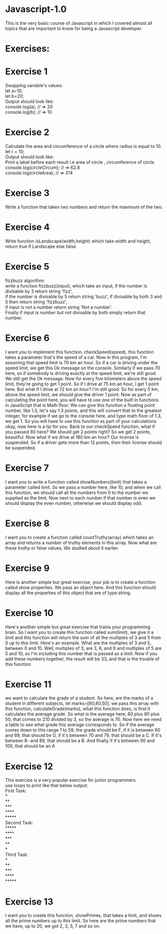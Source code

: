 # Javascript-1.0
This is the very basic course of Javascript in which I covered almost all topics that are important to know for being a Javascript developer.
# Exercises:
# Exercise 1
Swapping variable's values:</br>
let a=10;</br>
let b=20;</br>
Output should look like: </br>
console.log(a); // => 20 </br>
console.log(b); // => 10 </br>
# Exercise 2
Calculate the area and circumference of a circle where radius is equal to 10.</br>
let r = 10; </br>
Output should look like: </br>
Print a label before each result i.e area of circle , circumference of circle </br>
console.log(circleCircum); // => 62.8 </br>
console.log(circleArea); // => 314 </br>
# Exercise 3
Write a function that takes two numbers and return the maximum of the two.
# Exercise 4
Write function isLandscape(width,height) which take width and height, return true if Landscape else false.
# Exercise 5
fizzbuzz algorithm: </br>
write a function fizzbuzz(input), which take an input, if the number is divisable by 3 return string 'fizz',</br>
if the number is divisable by 5 return string 'buzz', if divisable by both 3 and 5 then return string 'fizzbuzz',</br>
if input is not a number return string 'Not a number'.</br>
Finally if input is number but not divisable by both simply return that number.
# Exercise 6
I want you to implement this function, checkSpeed(speed), this function takes a parameter that's the speed of a car.
Now in this program, I'm assuming that speed limit is 70 km an hour. So if a car is driving under the speed limit, we get this Ok message on the console. Similarly if we pass 70 here, so if somebody is driving exactly at the speed limit, we're still good. We still get the Ok message. Now for every five kilometers above the speed limit, they're going to get 1 point. So if I drive at 75 km an hour, I get 1 point here. But what if I drive at 72 km an hour? I'm still good. So for every 5 km, above the speed limit, we should give the driver 1 point. Now as part of calculating the point here, you will have to use one of the built in
 functions in JavaScript that is Math.floor. We can give this function a floating point number, like 1.3, let's say 1.3 points, and this will convert that to the greatest integer, for example if we go to the console here, and type math.floor of 1.3, we get 1. So you will have to use this function as part of your calculations okay, now here is a tip for you. Back to our checkSpeed function, what if you passed 80 here? We should get 2 points right? So we get 2 points, beautiful. Now what if we drive at 180 km an hour? Our license is suspended. So if a driver gets more than 12 points, then their license should be suspended.

# Exercise 7
 I want you to write a function called showNumbers(limit) that takes a parameter called limit. So we pass a number here, like 10, and when we call this function, we should call all the numbers from 0 to the number we supplied as the limit. Now next to each number if that number is even we should display the even number, otherwise we should display odd.
# Exercise 8
I want you to create a function called countTruthy(array) which takes an array and returns a number of truthy elements in this array. Now what are these truthy or false values, We studied about it earlier.
# Exercise 9
Here is another simple but great exercise, your job is to create a function called show properties. We pass an object here. And this function should display all the properties of this object that are of type string.
# Exercise 10
Here's another simple but great exercise that trains your programming brain. So I want you to create this function called sum(limit), we give it a limit and this function will return the sum of all the multiples of 3 and 5 from 0 up to this limit. Here's an example. What are the multiples of 3 and 5, between 0 and 10. Well, multiples of 3, are 3, 6, and 9 and multiples of 5 are 5 and 10, so I'm including this number that is passed as a limit. Now if you add these numbers together, the result will be 33, and that is the trouble of this function
# Exercise 11
we want to calculate the grade of a student. So here, are the marks of a student in different subjects, let marks=[80,80,50], we pass this array with this function, calculateGrade(marks), what this function does, is first it calculates the average grade. So what is the average here, 80 plus 80 plus 50, that comes to 210 divided by 3, so the average is 70. Now here we need a table to see what grade this average corresponds to. So if the average comes down to this range 1 to 59, the grade should be F, if it is between 60 and 69, that should be D, if it's between 70 and 79, that should be a C. If it's between 8- and 89, that should be a B. And finally if it's between 90 and 100, that should be an A
# Exercise 12
This exercise is a very popular exercise for junior programmers. </br>
use loops to print like that below output:</br>
First Task:</br>
*</br>
**</br>
***</br>
****</br>
*****</br>
Second Task:</br>
*****</br>
 ****</br>
  ***</br>
   **</br>
    *</br>
Third Task:</br>
    *</br>
   **</br>
  ***</br>
 ****</br>
*****</br>
# Exercise 13
I want you to create this function, showPrimes, that takes a limit, and shows all the prime numbers up to this limit. So here are the prime numbers that we have, up to 20, we got 2, 3, 5, 7 and so on.
